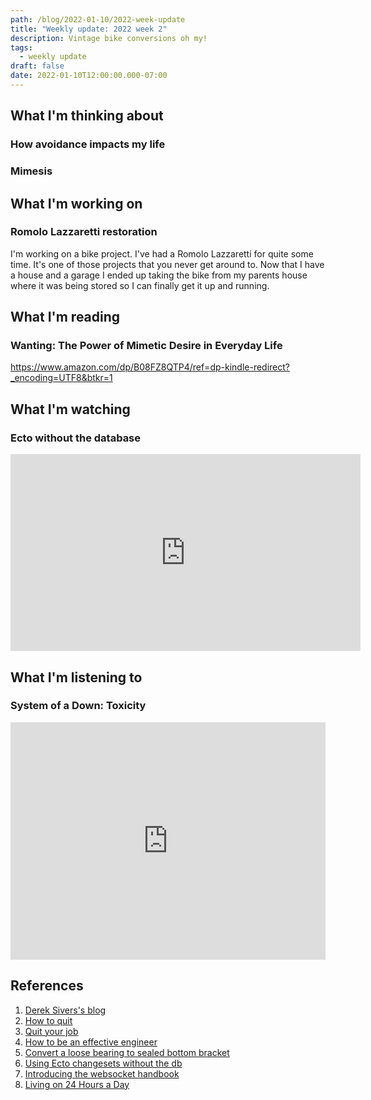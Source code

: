 ```yaml
---
path: /blog/2022-01-10/2022-week-update
title: "Weekly update: 2022 week 2"
description: Vintage bike conversions oh my!
tags:
  - weekly update
draft: false
date: 2022-01-10T12:00:00.000-07:00
---
```

## What I'm thinking about

### How avoidance impacts my life

### Mimesis

## What I'm working on

### Romolo Lazzaretti restoration

I'm working on a bike project. I've had a Romolo Lazzaretti for quite some time. It's one of those projects that you never get around to. Now that I have a house and a garage I ended up taking the bike from my parents house where it was being stored so I can finally get it up and running.

## What I'm reading

### Wanting: The Power of Mimetic Desire in Everyday Life

https://www.amazon.com/dp/B08FZ8QTP4/ref=dp-kindle-redirect?_encoding=UTF8&btkr=1

## What I'm watching

### Ecto without the database

<iframe width="560" height="315" src="https://www.youtube.com/embed/k_xDi7zAcNM" title="YouTube video player" frameborder="0" allow="accelerometer; autoplay; clipboard-write; encrypted-media; gyroscope; picture-in-picture" allowfullscreen></iframe>

## What I'm listening to

### System of a Down: Toxicity

<iframe src="https://open.spotify.com/embed/album/6jWde94ln40epKIQCd8XUh" width="100%" height="380" frameBorder="0" allowtransparency="true" allow="encrypted-media"></iframe>

## References

[sivers]: https://sive.rs/
[how-to-quit]: https://jmsbrdy.com/blog/leaving-spring/
[quit-your-job]: https://palladiummag.com/2022/01/06/quit-your-job/
[effective-engineer]: https://copyconstruct.medium.com/know-how-your-org-works-or-how-to-become-a-more-effective-engineer-1a3287d1f58d
[sealed-conversion]: https://www.youtube.com/watch?v=1BrVjDFqotE
[ecto-without-the-db]: https://www.youtube.com/watch?v=k_xDi7zAcNM
[websocket-handbook]: https://ably.com/blog/introducing-the-websocket-handbook
[24-hours]: https://www.justindfuller.com/2022/01/living-on-24-hours-a-day/

1. [Derek Sivers's blog][sivers]
1. [How to quit][how-to-quit]
1. [Quit your job][quit-your-job]
1. [How to be an effective engineer][effective-engineer]
1. [Convert a loose bearing to sealed bottom bracket][sealed-conversion]
1. [Using Ecto changesets without the db][ecto-without-the-db]
1. [Introducing the websocket handbook][websocket-handbook]
1. [Living on 24 Hours a Day][24-hours]